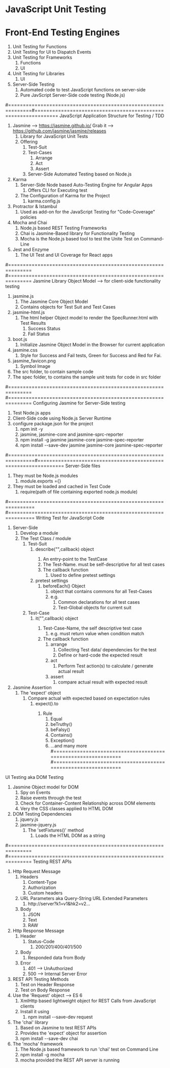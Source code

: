 # JavaScript Unit Testing
# Front-End Testing Engines

1. Unit Testing for Functions
2. Unit Testing for UI to Dispatch Events
3. Unit Testing for Frameworks
   1. Functions
   2. UI
4. Unit Testing for Libraries
   1. UI
5. Server-Side Testing
   1. Automated code to test JavaScript functions on server-side
   2. Pure JavScript Server-Side code testing (Node.js)

#==============================================================#==============================================================
JavaScript Application Structure for Testing / TDD

1. Jasmine --> https://jasmine.github.io/
Grab it --> https://github.com/jasmine/jasmine/releases
   1. Library for JavaScript Unit Tests
   2. Offering
      1. Test-Suit
      2. Test-Cases
         1. Arrange
         2. Act
         3. Assert
      3. Server-Side Automated Testing based on Node.js
2. Karma
   1. Server-Side Node based Auto-Testing Engine for Angular Apps
      1. Offers CLI for Executing test
   2. The Configuration of Karma for the Project
      1. karma.config.js
3. Protractor & Istambul
   1. Used as add-on for the JavaScript Testing for "Code-Coverage" policies
4. Mocha and Chai
   1. Node.js based REST Testing Frameworks 
   2. Chai is Jasmine-Based library for Functionality Testing
   3. Mocha is the Node.js based tool to test the Unite Test on Command-Line
5. Jest and Enzyme
   1. The UI Test and UI Coverage for React apps


#==============================================================
#==============================================================
Jasmine Library Object Model --> for client-side functionality  testing
1. jasmine.js   
   1. The Jasmine Core Object Model
   2. Contains objects for Test Suit and Test Cases
2. jasmine-html.js
   1. The html helper Object model to render the SpecRunner.html with Test Results
      1. Success Status
      2. Fail Status
3. boot.js
   1. Initialize Jasmine Object Model in the Browser for current application
4. jasmine.css
   1. Style for Success and Fail tests, Green for Success and Red for Fai.
5. jasmine_favicon.png
   1.  Symbol Image
6.  The src folder, to contain sample code
7.  The spec folder, to contains the sample unit tests for code in src folder

#==============================================================
#==============================================================
Configuring Jasmine for Server-Side testing
1. Test Node.js apps
2. Client-Side code using Node.js Server Runtime
3. configure package.json for the project
   1. npm init -y
   2. jasmine, jasmine-core and jasmine-sprc-reporter
   3.  npm install -g jasmine jasmine-core jasmine-spec-reporter
   4.  npm install --save-dev jasmine jasmine-core jasmine-spec-reporter

#===============================================================#===============================================================
Server-Side files
1. They must be Node.js modules
   1. module.exports  ={}
2. They must be loaded and cached in Test Code
   1. require(path of file containing exported node.js module)

#===============================================================
#===============================================================
Writing Test for JavaScript Code
1. Server-Side
   1. Develop a module
   2. The Test Class / module
      1. Test-Suit
         1. describe("<Test-Name>",callback) object
            1. An entry-point to the TestCase
            2. The Test-Name. must be self-descriptive for all test cases
            3. The callback function
               1. Used to define pretest settings
         2. pretest settings
            1. beforeEach() Object
               1. object that contains commons for all Test-Cases
               2. e.g.
                  1. Common declarations for all test cases
                  2. Test-Global objects for current suit
      2. Test-Case
         1. it("<Test-Case-Name>",callback) object
            1. Test-Case-Name, the self descriptive test case
               1. e.g. must return value when condition match
            2. The callback function
               1. arrange
                  1. Collecting Test data/ dependencies for the test
                  2. Define or hard-code the expected result 
               2. act
                  1. Perform Test action(s) to calculate /  generate actual result
               3. assert
                  1. compare actual result with expected result
2. Jasmine Assertion
   1. The 'expect' object
      1. Compare actual with expected based on expectation rules
         1. expect().to<Rule>
            1. Rule
               1. Equal
               2. beTruthy()
               3. beFalsy()
               4. Contains()
               5. Exception()
               6. ...and many more
#==============================================================
#==============================================================

UI Testing aka DOM Testing
1. Jasmine Object model for DOM
   1. Spy on Events
   2. Raise events through the test
   3. Check for Container-Content Relationship across DOM elements
   4. Very the CSS classes applied to HTML DOM
2. DOM Testing Dependencies
   1. jquery.js
   2. jasmine-jquery.js
      1. The 'setFixtures()' method
         1. Loads the HTML DOM as a string


#==============================================================
#==============================================================
Testing REST APIs
1. Http Request Message
   1. Headers
      1. Content-Type
      2. Authorization
      3. Custom headers
   2. URL Parameters aka Query-String URL Extended Parameters
      1. http://server?k1=v1&hk2=v2...
   3. Body
      1. JSON
      2. Text
      3. RAW
2. Http Response Message
   1. Header
      1. Status-Code
         1. 200/201/400/401/500
   2. Body
      1. Responded data from Body
   3. Error
      1. 401 --> UnAuthorized
      2. 500 --> Internal Server Error
3. REST API Testing Methods
   1. Test on Header Response
   2. Test on Body Response
4. Use the 'Request' object --> ES 6
   1. XmlHttp based lightweight object for REST Calls from JavaScript clients
   2. Install it using
      1. npm install --save-dev request
5. The 'chai' library
   1. Based on Jasmine to test REST APIs
   2. Provides the 'expect' object for assertion
   3. npm install --save-dev chai
6. The 'mocha' framework
   1. The Node.js based framework to run 'chai' test on Command Line
   2.  npm install -g mocha
   3.  mocha <Test-File> provided the REST API server is running

